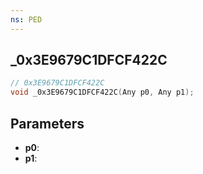 ```yaml
---
ns: PED
---
```

## _0x3E9679C1DFCF422C

```c
// 0x3E9679C1DFCF422C
void _0x3E9679C1DFCF422C(Any p0, Any p1);
```


## Parameters
* **p0**: 
* **p1**: 

